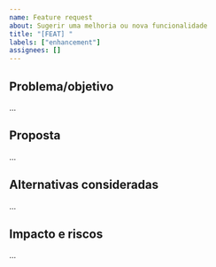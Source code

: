 ```yaml
---
name: Feature request
about: Sugerir uma melhoria ou nova funcionalidade
title: "[FEAT] "
labels: ["enhancement"]
assignees: []
---
```


## Problema/objetivo

...

## Proposta

...

## Alternativas consideradas

...

## Impacto e riscos

...
